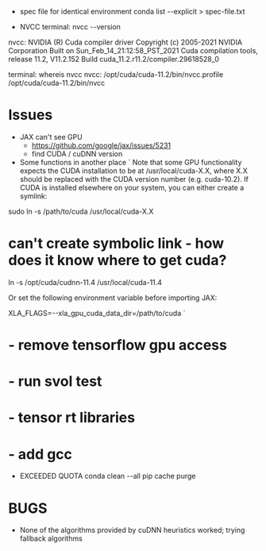 
- spec file for identical environment
conda list --explicit > spec-file.txt

- NVCC 
terminal: nvcc --version

nvcc: NVIDIA (R) Cuda compiler driver
Copyright (c) 2005-2021 NVIDIA Corporation
Built on Sun_Feb_14_21:12:58_PST_2021
Cuda compilation tools, release 11.2, V11.2.152
Build cuda_11.2.r11.2/compiler.29618528_0

terminal: whereis nvcc
nvcc: /opt/cuda/cuda-11.2/bin/nvcc.profile /opt/cuda/cuda-11.2/bin/nvcc

# Issues
- JAX can't see GPU
    - https://github.com/google/jax/issues/5231
    - find CUDA / cuDNN version
- Some functions in another place
`
Note that some GPU functionality expects the CUDA installation to be at /usr/local/cuda-X.X, where X.X should be replaced with the CUDA version number (e.g. cuda-10.2). If CUDA is installed elsewhere on your system, you can either create a symlink:

sudo ln -s /path/to/cuda /usr/local/cuda-X.X

# can't create symbolic link - how does it know where to get cuda?
ln -s /opt/cuda/cudnn-11.4 /usr/local/cuda-11.4

Or set the following environment variable before importing JAX:

XLA_FLAGS=--xla_gpu_cuda_data_dir=/path/to/cuda
`

# - remove tensorflow gpu access
# - run svol test
# - tensor rt libraries
# - add gcc 


- EXCEEDED QUOTA
conda clean --all
pip cache purge

# BUGS
- None of the algorithms provided by cuDNN heuristics worked; trying fallback algorithms
